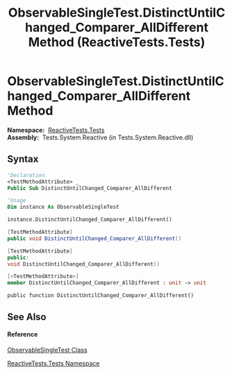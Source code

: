 ﻿---
title: ObservableSingleTest.DistinctUntilChanged_Comparer_AllDifferent Method  (ReactiveTests.Tests)
TOCTitle: DistinctUntilChanged_Comparer_AllDifferent Method
ms:assetid: M:ReactiveTests.Tests.ObservableSingleTest.DistinctUntilChanged_Comparer_AllDifferent
ms:mtpsurl: https://msdn.microsoft.com/en-us/library/reactivetests.tests.observablesingletest.distinctuntilchanged_comparer_alldifferent(v=VS.103)
ms:contentKeyID: 36619564
ms.date: 06/28/2011
mtps_version: v=VS.103
f1_keywords:
- ReactiveTests.Tests.ObservableSingleTest.DistinctUntilChanged_Comparer_AllDifferent
dev_langs:
- CSharp
- JScript
- VB
- FSharp
- c++
---

# ObservableSingleTest.DistinctUntilChanged\_Comparer\_AllDifferent Method

**Namespace:**  [ReactiveTests.Tests](hh289046\(v=vs.103\).md)  
**Assembly:**  Tests.System.Reactive (in Tests.System.Reactive.dll)

## Syntax

``` vb
'Declaration
<TestMethodAttribute> _
Public Sub DistinctUntilChanged_Comparer_AllDifferent
```

``` vb
'Usage
Dim instance As ObservableSingleTest

instance.DistinctUntilChanged_Comparer_AllDifferent()
```

``` csharp
[TestMethodAttribute]
public void DistinctUntilChanged_Comparer_AllDifferent()
```

``` c++
[TestMethodAttribute]
public:
void DistinctUntilChanged_Comparer_AllDifferent()
```

``` fsharp
[<TestMethodAttribute>]
member DistinctUntilChanged_Comparer_AllDifferent : unit -> unit 
```

``` jscript
public function DistinctUntilChanged_Comparer_AllDifferent()
```

## See Also

#### Reference

[ObservableSingleTest Class](hh315143\(v=vs.103\).md)

[ReactiveTests.Tests Namespace](hh289046\(v=vs.103\).md)

